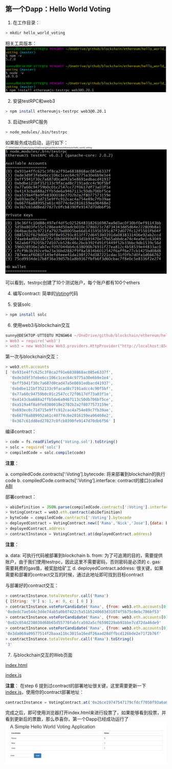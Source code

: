 第一个Dapp：Hello World Voting
-------------------------------

1. 在工作目录：
```Bash
> mkdir hello_world_voting
```

相关工具版本：
![before-install-1](./images/before-install-web3.PNG "before-install-1")

2. 安装testRPC和web3
```Bash
> npm install ethereumjs-testrpc web3@0.20.1
```

3. 启动testRPC服务
```Bash
> node_modules/.bin/testrpc
```
如果服务成功启动，运行如下：
![web3-testrpc-1](./images/web3-testrpc.PNG "web3-testrpc-1")


可以看到，testrpc创建了10个测试账户，每个账户都有100个ethers

4. 编写contract: 简单的[Voting](./Voting.sol)代码 

5. 安装solc
```Bash
> npm install solc
```
6. 使用web3与blockchain交互
```javascript
sunny@DESKTOP-UTTEQTU MINGW64 ~/OneDrive/github/blockchain/ethereum/hello_world_voting (master)$ node
> Web3 = require('web3')
> web3 = new Web3(new Web3.providers.HttpProvider("http://localhost:8545"));  #使用server地址初始化Web3
```

第一次与blockchain交互：
```javascript
> web3.eth.accounts
[ '0x931e4ffc625c3f8ca2f91e6838868ac085e6337f',
  '0xde3d9f3febe6cc106c1cec64c9775a30e6b9e1e4',
  '0xff5941f30c7a687d0cad47a5e8691edbacd41937',
  '0xbdbe121bf352133c9facad8c7191adcc4c90f5bf',
  '0x77a60c94759b0c01c2547cc72f0617df73a03f1e',
  '0x4143cba688a2ffb5de6a9467113c50db706bf5ce',
  '0xa519a4f8a9fe8300018e2702b2a2f8077573159e',
  '0x693ec0c71d715e9ffc912cac4a754e89c7fb39ae',
  '0x667f6a889952a61c40774c6e2816159ea96468e2',
  '0x367c61dd8ed27827c0fcb8390fe9147d70db6f56' ]
```

编译contract：
```javascript
> code = fs.readFileSync('Voting.sol').toString()
> solc = require('solc')
> compiledCode = solc.compile(code)
```
**注意**：

a. compiledCode.contracts[‘:Voting’].bytecode: 将来部署到blockchain的执行code
b. compiledCode.contracts[‘:Voting’].interface: contract的接口(called [ABI](https://github.com/ethereum/wiki/wiki/Ethereum-Contract-ABI) 

部署contract：
```javascript
> abiDefinition = JSON.parse(compiledCode.contracts[':Voting'].interface)
> VotingContract = web3.eth.contract(abiDefinition)
> byteCode = compiledCode.contracts[':Voting'].bytecode
> deployedContract = VotingContract.new(['Rama','Nick','Jose'],{data: byteCode, from: web3.eth.accounts[0], gas: 4700000})
> deployedContract.address
> contractInstance = VotingContract.at(deployedContract.address)
```
**注意**：

a. data: 可执行代码被部署到blockchain
b. from: 为了可追溯的目的，需要提供账户，由于我们使用testrpc，因此这里不需要密码，否则密码是必须的
c. gas: 需要耗费的gas值，被奖励给矿工
d. deployedContract.address: 很关键，如果需要和部署的contract交互的时候，通过此地址即可找到目标contract

与部署好的contract交互：
```javascript
> contractInstance.totalVotesFor.call('Rama')
{ [String: '0'] s: 1, e: 0, c: [ 0 ] }
> contractInstance.voteForCandidate('Rama', {from: web3.eth.accounts[0]})
'0xdedc7ae544c3dde74ab5a0b07422c5a51b5240603d31074f5b75c0ebc786bf53'
> contractInstance.voteForCandidate('Rama', {from: web3.eth.accounts[0]})
'0x02c054d238038d68b65d55770fabfca592a5cf6590229ab91bbe7cd72da46de9'
> contractInstance.voteForCandidate('Rama', {from: web3.eth.accounts[0]})
'0x3da069a09577514f2baaa11bc3015a16edf26aad28dffbcd126bde2e71f2b76f'
> contractInstance.totalVotesFor.call('Rama').toString()
'3'
```

7. 与blockchain交互的Web页面

[index.html](./index.html)

[index.js](./index.js)

**注意**：
在step 6 提到过contract的部署地址很关键，这里需要更新一下[index.js](./index.js)，使用你的contract部署地址：
```javascript
contractInstance = VotingContract.at('0x26ce19747547179cfdcf7050f93a6a6f259d83dc');
```
完成之后，即可使用浏览器打开index.html来进行投票了，如果能够看到投票，并看到更新后的票数，那么恭喜你，第一个Dapp已经成功运行了
![browser-web-page-voting-1](./images/browser-web-page-voting.PNG "browser-web-page-voting-1")





